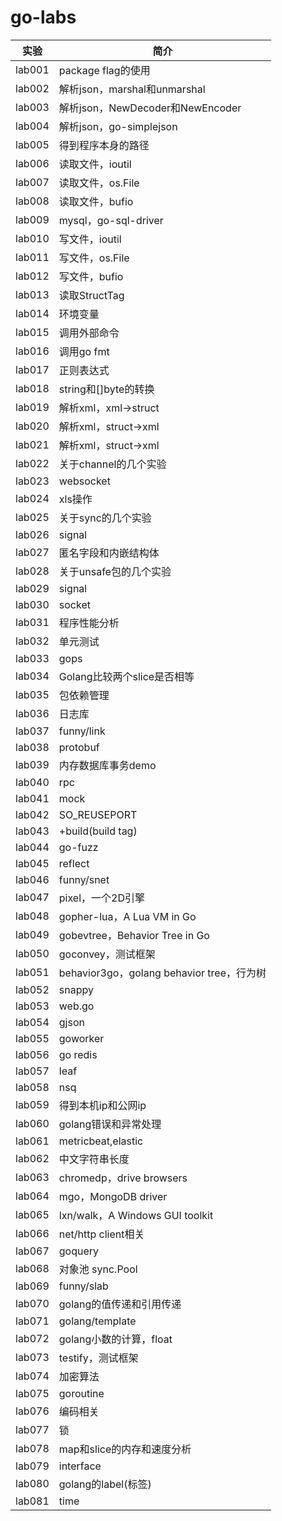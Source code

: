 # go-labs

|实验|简介|
|---|---|
|lab001|package flag的使用|
|lab002|解析json，marshal和unmarshal|
|lab003|解析json，NewDecoder和NewEncoder|
|lab004|解析json，go-simplejson|
|lab005|得到程序本身的路径|
|lab006|读取文件，ioutil|
|lab007|读取文件，os.File|
|lab008|读取文件，bufio|
|lab009|mysql，go-sql-driver|
|lab010|写文件，ioutil|
|lab011|写文件，os.File|
|lab012|写文件，bufio|
|lab013|读取StructTag|
|lab014|环境变量|
|lab015|调用外部命令|
|lab016|调用go fmt|
|lab017|正则表达式|
|lab018|string和[]byte的转换|
|lab019|解析xml，xml->struct|
|lab020|解析xml，struct->xml|
|lab021|解析xml，struct->xml|
|lab022|关于channel的几个实验|
|lab023|websocket|
|lab024|xls操作|
|lab025|关于sync的几个实验|
|lab026|signal|
|lab027|匿名字段和内嵌结构体|
|lab028|关于unsafe包的几个实验|
|lab029|signal|
|lab030|socket|
|lab031|程序性能分析|
|lab032|单元测试|
|lab033|gops|
|lab034|Golang比较两个slice是否相等|
|lab035|包依赖管理|
|lab036|日志库|
|lab037|funny/link|
|lab038|protobuf|
|lab039|内存数据库事务demo|
|lab040|rpc|
|lab041|mock|
|lab042|SO_REUSEPORT|
|lab043|+build(build tag)|
|lab044|go-fuzz|
|lab045|reflect|
|lab046|funny/snet|
|lab047|pixel，一个2D引擎|
|lab048|gopher-lua，A Lua VM in Go|
|lab049|gobevtree，Behavior Tree in Go|
|lab050|goconvey，测试框架|
|lab051|behavior3go，golang behavior tree，行为树|
|lab052|snappy|
|lab053|web.go|
|lab054|gjson|
|lab055|goworker|
|lab056|go redis|
|lab057|leaf|
|lab058|nsq|
|lab059|得到本机ip和公网ip|
|lab060|golang错误和异常处理|
|lab061|metricbeat,elastic|
|lab062|中文字符串长度|
|lab063|chromedp，drive browsers|
|lab064|mgo，MongoDB driver|
|lab065|lxn/walk，A Windows GUI toolkit|
|lab066|net/http client相关|
|lab067|goquery|
|lab068|对象池 sync.Pool|
|lab069|funny/slab|
|lab070|golang的值传递和引用传递|
|lab071|golang/template|
|lab072|golang小数的计算，float|
|lab073|testify，测试框架|
|lab074|加密算法|
|lab075|goroutine|
|lab076|编码相关|
|lab077|锁|
|lab078|map和slice的内存和速度分析|
|lab079|interface|
|lab080|golang的label(标签)|
|lab081|time|